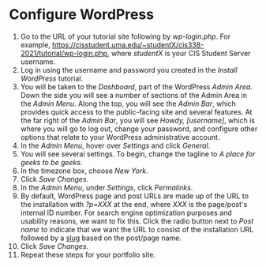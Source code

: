 # Configure WordPress

1. Go to the URL of your tutorial site following by _wp-login.php_. For example, https://cisstudent.uma.edu/~studentX/cis338-2021/tutorial/wp-login.php, where _studentX_ is your CIS Student Server username.
2. Log in using the username and password you created in the _Install WordPress_ tutorial.
3. You will be taken to the _Dashboard_, part of the WordPress _Admin Area_. Down the side you will see a number of sections of the Admin Area in the _Admin Menu_. Along the top, you will see the _Admin Bar_, which provides quick access to the public-facing site and several features. At the far right of the _Admin Bar_, you will see _Howdy, [username]_, which is where you will go to log out, change your password, and configure other options that relate to your WordPress administrative account. 
4. In the _Admin Menu_, hover over _Settings_ and click _General_.
5. You will see several settings. To begin, change the tagline to _A place for geeks to be geeks_.
6. In the timezone box, choose _New York_.
7. Click _Save Changes_.
8. In the _Admin Menu_, under _Settings_, click _Permalinks_.
9. By default, WordPress page and post URLs are made up of the URL to the installation with _?p=XXX_ at the end, where _XXX_ is the page/post's internal ID number. For search engine optimization purposes and usability reasons, we want to fix this. Click the radio button next to _Post name_ to indicate that we want the URL to consist of the installation URL followed by a [slug](https://blog.hubspot.com/website/what-is-wordpress-slug) based on the post/page name.
10. Click _Save Changes_.
11. Repeat these steps for your portfolio site.